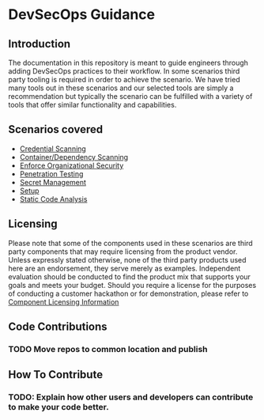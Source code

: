 # DevSecOps Guidance

## Introduction

The documentation in this repository is meant to guide engineers through adding DevSecOps practices to their workflow.  In some scenarios third party tooling is required in order to achieve the scenario.  We have tried many tools out in these scenarios and our selected tools are simply a recommendation but typically the scenario can be fulfilled with a variety of tools that offer similar functionality and capabilities.

## Scenarios covered

- [Credential Scanning](./Scenarios/CredentialScanning/README.md)
- [Container/Dependency Scanning](./Scenarios/DependencyContainerScanning/README.md)
- [Enforce Organizational Security](./Scenarios/EnforceOrgSecurityPolicy/README.md)
- [Penetration Testing](./Scenarios/PenetrationTesting/README.md)
- [Secret Management](./Scenarios/SecretManagement/README.md)
- [Setup](./Scenarios/Setup/Whitesource.md)
- [Static Code Analysis](./Scenarios/StaticCodeAnalysis/README.md)

## Licensing

Please note that some of the components used in these scenarios are third party components that may require licensing from the product vendor. Unless expressly stated otherwise, none of the third party products used here are an endorsement, they serve merely as examples. Independent evaluation should be conducted to find the product mix that supports your goals and meets your budget. Should you require a license for the purposes of conducting a customer hackathon or for demonstration, please refer to  [Component Licensing Information ](./Scenarios/ComponentLicensingInfo/README.md)

## Code Contributions

### TODO Move repos to common location and publish

## How To Contribute

### TODO: Explain how other users and developers can contribute to make your code better.
